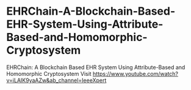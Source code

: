 # EHRChain-A-Blockchain-Based-EHR-System-Using-Attribute-Based-and-Homomorphic-Cryptosystem
EHRChain: A Blockchain Based EHR System Using Attribute-Based and Homomorphic Cryptosystem
Visit https://www.youtube.com/watch?v=iLAIK9yaAZw&ab_channel=IeeeXpert
